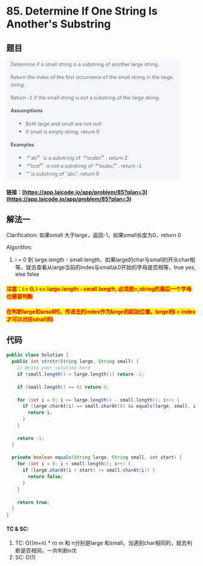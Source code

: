 # 85. Determine If One String Is Another's Substring

## 题目

![](<../../.gitbook/assets/image (144) (1).png>)

#### 链接：[https://app.laicode.io/app/problem/85?plan=3](https://app.laicode.io/app/problem/85?plan=3)

## 解法一

Clarification: 如果small 大于large，返回-1，如果small长度为0，return 0

Algorithm:&#x20;

1. i = 0 到 large.length - small.length，如果large的char与small的开头char相等，就去查看从large当前的index与small从0开始的字母是否相等，true yes, else false&#x20;

#### <mark style="color:red;">注意：i = 0, i <= large.length - small.length, 必须是=,string的最后一个字母也需要判断</mark>

#### <mark style="color:red;">在判断large和small时，传进去的index作为large的起始位置，large的i + index才可以对应small的i</mark>

## 代码

```java
public class Solution {
  public int strstr(String large, String small) {
    // Write your solution here
    if (small.length() > large.length()) return -1;

    if (small.length() == 0) return 0;

    for (int i = 0; i <= large.length() - small.length(); i++) {
      if (large.charAt(i) == small.charAt(0) && equals(large, small, i)) {
        return i;
      }
    }

    return -1;
  }

  private boolean equals(String large, String small, int start) {
    for (int i = 0; i < small.length(); i++) {
      if (large.charAt(i + start) != small.charAt(i)) {
        return false;
      }
    }

    return true;
  }
}
```

#### TC & SC:&#x20;

1. TC: O((m+n) \* n) m 和 n分别是large 和small，当遇到char相同的，就去判断是否相同，一共判断n次
2. SC: O(1)
